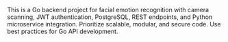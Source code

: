 <!-- Use this file to provide workspace-specific custom instructions to Copilot. For more details, visit https://code.visualstudio.com/docs/copilot/copilot-customization#_use-a-githubcopilotinstructionsmd-file -->

This is a Go backend project for facial emotion recognition with camera scanning, JWT authentication, PostgreSQL, REST endpoints, and Python microservice integration. Prioritize scalable, modular, and secure code. Use best practices for Go API development.
